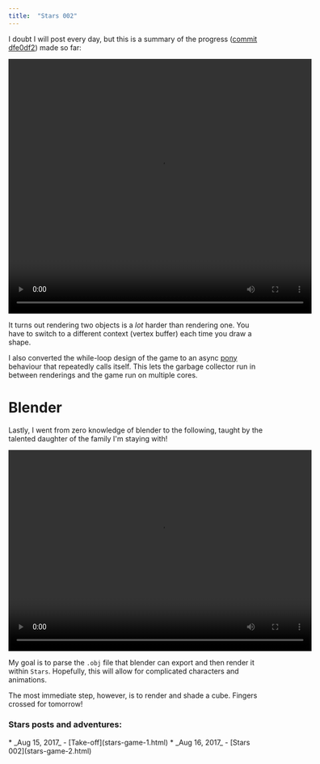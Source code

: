 ```yaml
---
title:  "Stars 002"
---
```


I doubt I will post every day, but this is a summary of the progress
([commit dfe0df2](https://gitlab.com/charlesetc/Stars/tree/dfe0df2e43aa14676d8c635eb802f25401912fc3))
made so far:

<video width="600" height="504" controls> <source src="/videos/stars-3.ogv" type='video/ogg; codecs="theora, vorbis"'> </video>

It turns out rendering two objects is a *lot* harder than rendering one. You have to switch to a different context (vertex buffer)
each time you draw a shape.

I also converted the while-loop design of the game to an async [pony](https://www.ponylang.org/discover/) behaviour that repeatedly calls itself. This lets the garbage collector run in between renderings and the game run on multiple cores.


# Blender

Lastly, I went from zero knowledge of blender to the following, taught by the talented daughter
of the family I'm staying with!

<video width="600" height="398" controls> <source src="/videos/stars-2.ogv" type='video/ogg; codecs="theora, vorbis"'> </video>

My goal is to parse the `.obj` file that blender can export and then render it within
`Stars`. Hopefully, this will allow for complicated characters and animations.

The most immediate step, however, is to render and shade a cube. Fingers crossed for tomorrow!

### Stars posts and adventures:

<div class="table-of-contents">
* _Aug 15, 2017_ - [Take-off](stars-game-1.html)
* _Aug 16, 2017_ - [Stars 002](stars-game-2.html)
</div>

